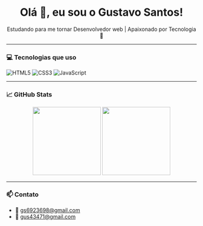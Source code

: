 <h1 align="center">Olá 👋, eu sou o Gustavo Santos!</h1>

<p align="center">
  Estudando para me tornar Desenvolvedor web | Apaixonado por Tecnologia 🚀
</p>

---

### 💻 Tecnologias que uso
![HTML5](https://img.shields.io/badge/HTML5-E34F26?style=flat&logo=html5&logoColor=white)
![CSS3](https://img.shields.io/badge/CSS3-1572B6?style=flat&logo=css3&logoColor=white)
![JavaScript](https://img.shields.io/badge/JavaScript-F7DF1E?style=flat&logo=javascript&logoColor=black)

---

### 📈 GitHub Stats

<div align="center">
  <img height="180em" src="https://github-readme-stats.vercel.app/api?username=gustavosantos&show_icons=true&theme=tokyonight" />
  <img height="180em" src="https://github-readme-stats.vercel.app/api/top-langs/?username=gustavosantos&layout=compact&theme=tokyonight"/>
</div>

---

### 📫 Contato
- 📧 gs6923698@gmail.com
- 📧 gus43471@gmail.com
